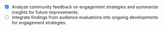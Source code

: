 - [x] Analyze community feedback on engagement strategies and summarize insights for future improvements. 
- [ ] Integrate findings from audience evaluations into ongoing developments for engagement strategies.